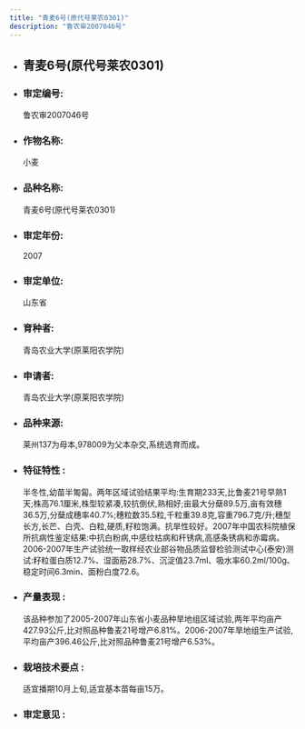```yaml
---
title: "青麦6号(原代号莱农0301)"
description: "鲁农审2007046号"
---
```

* ## 青麦6号(原代号莱农0301)
* ###  审定编号:  
   鲁农审2007046号

*  ### 作物名称:  
   小麦

*   ###  品种名称: 
    青麦6号(原代号莱农0301)

*   ### 审定年份: 
    2007

*   ### 审定单位:  
    山东省

*   ### 育种者:  
    青岛农业大学(原莱阳农学院)

*   ### 申请者:  
    青岛农业大学(原莱阳农学院)

*   ### 品种来源:  
    莱州137为母本,978009为父本杂交,系统选育而成。

*   ### 特征特性 : 
    半冬性,幼苗半匍匐。两年区域试验结果平均:生育期233天,比鲁麦21号早熟1天;株高76.1厘米,株型较紧凑,较抗倒伏,熟相好;亩最大分蘖89.5万,亩有效穗36.5万,分蘖成穗率40.7%;穗粒数35.5粒,千粒重39.8克,容重796.7克/升;穗型长方,长芒、白壳、白粒,硬质,籽粒饱满。抗旱性较好。2007年中国农科院植保所抗病性鉴定结果:中抗白粉病,中感纹枯病和秆锈病,高感条锈病和赤霉病。2006-2007年生产试验统一取样经农业部谷物品质监督检验测试中心(泰安)测试:籽粒蛋白质12.7%、湿面筋28.7%、沉淀值23.7ml、吸水率60.2ml/100g、稳定时间6.3min、面粉白度72.6。

*   ### 产量表现 : 
    该品种参加了2005-2007年山东省小麦品种旱地组区域试验,两年平均亩产427.93公斤,比对照品种鲁麦21号增产6.81%。2006-2007年旱地组生产试验,平均亩产396.46公斤,比对照品种鲁麦21号增产6.53%。

*   ### 栽培技术要点 : 
    适宜播期10月上旬,适宜基本苗每亩15万。

*   ### 审定意见 : 
    
